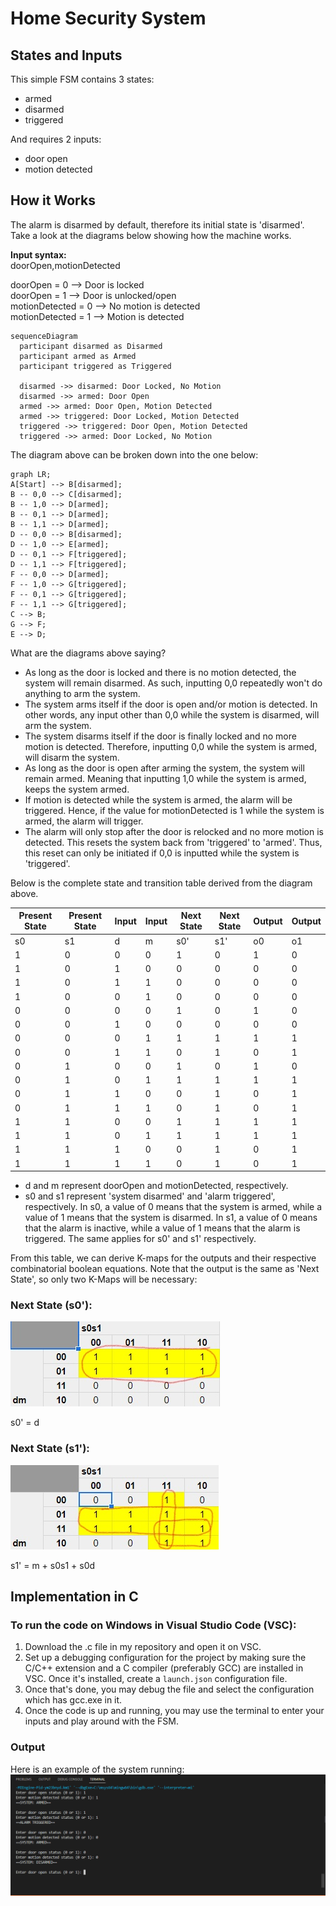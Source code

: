 # Home Security System

## States and Inputs
This simple FSM contains 3 states:
- armed
- disarmed
- triggered

And requires 2 inputs:
- door open
- motion detected


## How it Works
The alarm is disarmed by default, therefore its initial state is 'disarmed'. Take a look at the diagrams below showing how the machine works.

**Input syntax:**<br>
doorOpen,motionDetected<br>

doorOpen = 0       --> Door is locked<br>
doorOpen = 1       --> Door is unlocked/open<br>
motionDetected = 0 --> No motion is detected<br>
motionDetected = 1 --> Motion is detected<br>

```mermaid
sequenceDiagram
  participant disarmed as Disarmed
  participant armed as Armed
  participant triggered as Triggered

  disarmed ->> disarmed: Door Locked, No Motion
  disarmed ->> armed: Door Open
  armed ->> armed: Door Open, Motion Detected
  armed ->> triggered: Door Locked, Motion Detected
  triggered ->> triggered: Door Open, Motion Detected
  triggered ->> armed: Door Locked, No Motion
```

The diagram above can be broken down into the one below:
```mermaid
graph LR;
A[Start] --> B[disarmed];
B -- 0,0 --> C[disarmed];
B -- 1,0 --> D[armed];
B -- 0,1 --> D[armed];
B -- 1,1 --> D[armed];
D -- 0,0 --> B[disarmed];
D -- 1,0 --> E[armed];
D -- 0,1 --> F[triggered];
D -- 1,1 --> F[triggered];
F -- 0,0 --> D[armed];
F -- 1,0 --> G[triggered];
F -- 0,1 --> G[triggered];
F -- 1,1 --> G[triggered];
C --> B;
G --> F;
E --> D;
```
What are the diagrams above saying?
- As long as the door is locked and there is no motion detected, the system will remain disarmed. As such, inputting 0,0 repeatedly won't do anything to arm the system.
- The system arms itself if the door is open and/or motion is detected. In other words, any input other than 0,0 while the system is disarmed, will arm the system.
- The system disarms itself if the door is finally locked and no more motion is detected. Therefore, inputting 0,0 while the system is armed, will disarm the system.
- As long as the door is open after arming the system, the system will remain armed. Meaning that inputting 1,0 while the system is armed, keeps the system armed.
- If motion is detected while the system is armed, the alarm will be triggered. Hence, if the value for motionDetected is 1 while the system is armed, the alarm will trigger.
- The alarm will only stop after the door is relocked and no more motion is detected. This resets the system back from 'triggered' to 'armed'. Thus, this reset can only be initiated if 0,0 is inputted while the system is 'triggered'.

Below is the complete state and transition table derived from the diagram above.

| Present State | Present State | Input | Input | Next State | Next State | Output | Output |
|----|----|---|---|-----|-----|----|----|
| s0 | s1 | d | m | s0' | s1' | o0 | o1 |
| 1  | 0  | 0 | 0 | 1   | 0   | 1  | 0  |
| 1  | 0  | 1 | 0 | 0   | 0   | 0  | 0  |
| 1  | 0  | 1 | 1 | 0   | 0   | 0  | 0  |
| 1  | 0  | 0 | 1 | 0   | 0   | 0  | 0  |
| 0  | 0  | 0 | 0 | 1   | 0   | 1  | 0  |
| 0  | 0  | 1 | 0 | 0   | 0   | 0  | 0  |
| 0  | 0  | 0 | 1 | 1   | 1   | 1  | 1  |
| 0  | 0  | 1 | 1 | 0   | 1   | 0  | 1  |
| 0  | 1  | 0 | 0 | 1   | 0   | 1  | 0  |
| 0  | 1  | 0 | 1 | 1   | 1   | 1  | 1  |
| 0  | 1  | 1 | 0 | 0   | 1   | 0  | 1  |
| 0  | 1  | 1 | 1 | 0   | 1   | 0  | 1  |
| 1  | 1  | 0 | 0 | 1   | 1   | 1  | 1  |
| 1  | 1  | 0 | 1 | 1   | 1   | 1  | 1  |
| 1  | 1  | 1 | 0 | 0   | 1   | 0  | 1  |
| 1  | 1  | 1 | 1 | 0   | 1   | 0  | 1  |

- d and m represent doorOpen and motionDetected, respectively.
- s0 and s1 represent 'system disarmed' and 'alarm triggered', respectively. In s0, a value of 0 means that the system is armed, while a value of 1 means that the system is disarmed. In s1, a value of 0 means that the alarm is inactive, while a value of 1 means that the alarm is triggered. The same applies for s0' and s1' respectively.

From this table, we can derive K-maps for the outputs and their respective combinatorial boolean equations. Note that the output is the same as 'Next State', so only two K-Maps will be necessary:

### Next State (s0'):
![s0kmap](images/s0kmap.jpg)

s0' = d

### Next State (s1'):
![s1kmap](images/s1kmap.jpg)

s1' = m + s0s1 + s0d

## Implementation in C

### To run the code on Windows in Visual Studio Code (VSC):
1. Download the .c file in my repository and open it on VSC.
2. Set up a debugging configuration for the project by making sure the C/C++ extension and a C compiler (preferably GCC) are installed in VSC. Once it's installed, create a `launch.json` configuration file.
3. Once that's done, you may debug the file and select the configuration which has gcc.exe in it.
4. Once the code is up and running, you may use the terminal to enter your inputs and play around with the FSM.

### Output
Here is an example of the system running:
![systemSS](images/systemSS.PNG)

